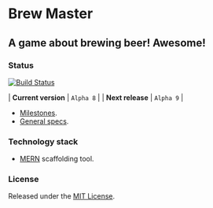 # Brew Master
## A game about brewing beer! Awesome!

### Status

[![Build Status](https://travis-ci.org/tomzmtl/Brew-Master.svg?branch=master)](https://travis-ci.org/tomzmtl/Brew-Master)

| **Current version** | `Alpha 8` |
| **Next release**    | `Alpha 9` |

* [Milestones](https://github.com/tomzmtl/Brew-Master/tree/master/docs/milestones).
* [General specs](https://github.com/tomzmtl/Brew-Master/tree/master/docs/general).


### Technology stack

* [MERN](http://mern.io) scaffolding tool.


### License

Released under the [MIT License](http://www.opensource.org/licenses/MIT).
